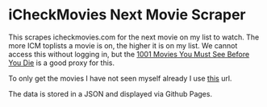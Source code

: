 # iCheckMovies Next Movie Scraper

This scrapes icheckmovies.com for the next movie on my list to watch. The more ICM toplists a movie is on, the higher it is on my list. We cannot access this without logging in, but the [1001 Movies You Must See Before You Die](https://www.icheckmovies.com/lists/1001+movies+you+must+see+before+you+die/) is a good proxy for this.

To only get the movies I have not seen myself already I use [this](https://www.icheckmovies.com/lists/1001+movies+you+must+see+before+you+die/?user=soviel&sort=officialtoplists) url.

The data is stored in a JSON and displayed via Github Pages.